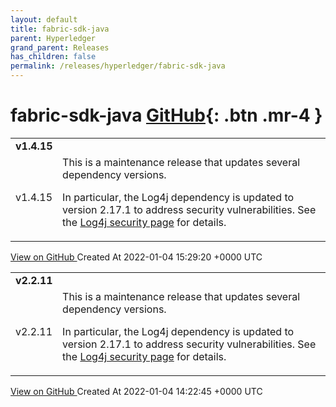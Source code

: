 ```yaml
---
layout: default
title: fabric-sdk-java
parent: Hyperledger
grand_parent: Releases
has_children: false
permalink: /releases/hyperledger/fabric-sdk-java
---
```


# fabric-sdk-java <span class="fs-3 right-align">[GitHub](https://github.com/hyperledger/fabric-sdk-java){: .btn .mr-4 }</span>


<div>
    <table>
        <tr>
            <td colspan="2">
                <b>
                    v1.4.15
                </b>
            </td>
        </tr>
        <tr>
            <td>
                <span class="chip">
                    v1.4.15
                </span>
            </td>
            <td>
                This is a maintenance release that updates several dependency versions.

In particular, the Log4j dependency is updated to version 2.17.1 to address security vulnerabilities. See the [Log4j security page](https://logging.apache.org/log4j/2.x/security.html) for details.
            </td>
        </tr>
    </table>
    <a href="https://github.com/hyperledger/fabric-sdk-java/releases/tag/v1.4.15" class=".btn">
        View on GitHub
    </a>
    <span class="right-align">
        Created At 2022-01-04 15:29:20 +0000 UTC
    </span>
</div>

<div>
    <table>
        <tr>
            <td colspan="2">
                <b>
                    v2.2.11
                </b>
            </td>
        </tr>
        <tr>
            <td>
                <span class="chip">
                    v2.2.11
                </span>
            </td>
            <td>
                This is a maintenance release that updates several dependency versions.

In particular, the Log4j dependency is updated to version 2.17.1 to address security vulnerabilities. See the [Log4j security page](https://logging.apache.org/log4j/2.x/security.html) for details.
            </td>
        </tr>
    </table>
    <a href="https://github.com/hyperledger/fabric-sdk-java/releases/tag/v2.2.11" class=".btn">
        View on GitHub
    </a>
    <span class="right-align">
        Created At 2022-01-04 14:22:45 +0000 UTC
    </span>
</div>

